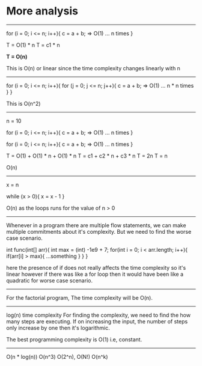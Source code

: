 # More analysis

---

for (i = 0; i <= n; i++){
    c = a + b; => O(1) ... n times
}

T = O(1) * n
T = c1 * n

**T = O(n)**

This is O(n) or linear since the time complexity changes linearly with n

---

for (i = 0; i <= n; i++){
    for (j = 0; j <= n; j++){
        c = a + b; => O(1) ... n * n times
    }
}

This is O(n^2)

---

n = 10

for (i = 0; i <= n; i++){
    c = a + b; => O(1) ... n times
}

for (i = 0; i <= n; i++){
    c = a + b; => O(1) ... n times
}

T = O(1) + O(1) * n + O(1) * n
T = c1 + c2 * n + c3 * n
T = 2n
T = n

O(n)

---

x = n

while (x > 0){
    x = x - 1
}

O(n) as the loops runs for the value of n > 0

---

Whenever in a program there are multiple flow statements, we can make multiple commitments about it's complexity. But we need to find the worse case scenario.

int func(int[] arr){
int max = (int) -1e9 + 7;
    for(int i = 0; i < arr.length; i++){
        if(arr[i] > max){
            ...something
        }
    }
}

here the presence of if does not really affects the time complexity so it's linear however if there was like a for loop then it would have been like a quadratic for worse case scenario.

---

For the factorial program, The time complexity will be O(n).

---

log(n) time complexity
For finding the complexity, we need to find the how many steps are executing.
If on increasing the input, the number of steps only increase by one then it's logarithmic.

The best programming complexity is O(1) i.e, constant.

---

O(n * log(n))
O(n^3)
O(2^n), O(N!) O(n^k)
